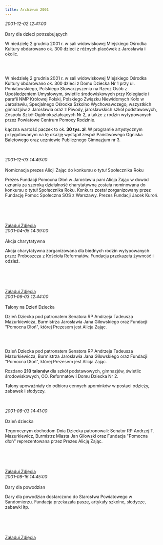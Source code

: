 ```yaml
---
title: Archiwum 2001
---
```


<div class="archiveItem">
<i>2001-12-02 12:41:00</i><br><br>
Dary dla dzieci potrzebujących<p>W niedzielę 2 grudnia 2001 r. w sali widowiskowej Miejskiego Ośrodka Kultury obdarowano ok. 300 dzieci z różnych placówek z Jarosławia i okolic.</p><br><br>
<p>W niedzielę 2 grudnia 2001 r. w sali widowiskowej Miejskiego Ośrodka Kultury obdarowano ok. 300 dzieci z Domu Dziecka Nr 1 przy ul. Poniatowskiego, Polskiego Stowarzyszenia na Rzecz Osób z Upośledzeniem Umysłowym, świetlic środowiskowych przy Kolegiacie i parafii NMP Królowej Polski, Polskiego Związku Niewidomych Koło w Jarosławiu, Specjalnego Ośrodka Szkolno Wychowawczego, wszystkich gimnazjów z Jarosławia oraz z Piwody, jarosławskich szkół podstawowych, Zespołu Szkół Ogólnokształcących Nr 2, a także z rodzin wytypowanych przez Powiatowe Centrum Pomocy Rodzinie.</p><p>Łączna wartość paczek to ok.<strong> 30 tys. zł</strong>. W programie artystycznym przygotowanym na tę okazję wystąpił zespół Państwowego Ogniska Baletowego oraz uczniowie Publicznego Gimnazjum nr 3.</p><br><br>
</div>
<div class="archiveItem">
<i>2001-12-03 14:49:00</i><br><br>
Nomicnacja prezes Alicji Zając do konkursu o tytuł Społecznika Roku<p>Prezes Fundacji Pomocna Dłoń w Jarosławiu pani Alicja Zając w dowód uznania za szeroką działalność charytatywną została nominowana do konkursu o tytuł Społecznika Roku. Konkurs został zorganizowany przez Fundację Pomoc Społeczna SOS z Warszawy. Prezes Fundacji Jacek Kuroń.</p><br><br>
<br><br>
<a href="#" class="loadImages" data-images="1">Załaduj Zdjęcia</a><br>
<div class="centerImgs">
<a href="img/archive_files/spolecznik_roku.jpg" target="_blank"><img data-src="img/archive_files/spolecznik_roku.jpg" /></a><br>
</div>
</div>
<div class="archiveItem">
<i>2001-04-05 14:39:00</i><br><br>
Akcja charytatywna<p>Akcja charytatywna zorganizowana dla biednych rodzin wytypowanych przez Proboszcza z Kościoła Refermatów. Fundacja przekazała żywność i odzież.</p><br><br>
<br><br>
<a href="#" class="loadImages" data-images="1">Załaduj Zdjęcia</a><br>
<div class="centerImgs">
<a href="img/archive_files/skanuj0002.jpg" target="_blank"><img data-src="img/archive_files/skanuj0002.jpg" /></a><br>
<a href="img/archive_files/skanuj0003.jpg" target="_blank"><img data-src="img/archive_files/skanuj0003.jpg" /></a><br>
</div>
</div>
<div class="archiveItem">
<i>2001-06-03 12:44:00</i><br><br>
Talony na Dzień Dziecka<p>Dzień Dziecka pod patronatem Senatora RP Andrzeja Tadeusza Mazurkiewicza, Burmistrza Jarosławia Jana Gilowskiego oraz Fundacji "Pomocna Dłoń", której Prezesem jest Alicja Zając.</p><br><br>
<p>Dzień Dziecka pod patronatem Senatora RP Andrzeja Tadeusza Mazurkiewicza, Burmistrza Jarosławia Jana Gilowskiego oraz Fundacji "Pomocna Dłoń", której Prezesem jest Alicja Zając.</p><p>Rozdano <strong>210 talonów</strong> dla szkół podstawowych, gimnazjów, świetlic środowiskowych, OO. Reformatów i Domu Dziecka Nr 2.</p><p>Talony upoważniały do odbioru cennych upominków w postaci odzieży, zabawek i słodyczy.</p><br><br>
</div>
<div class="archiveItem">
<i>2001-06-03 14:41:00</i><br><br>
Dzień dziecka<p>Tegorocznym obchodom Dnia Dziecka patronowali: Senator RP Andrzej T. Mazurkiewicz, Burmistrz Miasta Jan Gilowski oraz Fundacja "Pomocna dłoń" reprezentowana przez Prezes Alicję Zając.</p><br><br>
<br><br>
<a href="#" class="loadImages" data-images="1">Załaduj Zdjęcia</a><br>
<div class="centerImgs">
<a href="img/archive_files/dzien_dziecka_2002[1].jpg" target="_blank"><img data-src="img/archive_files/dzien_dziecka_2002[1].jpg" /></a><br>
<a href="img/archive_files/dzien_dziecka[1].jpg" target="_blank"><img data-src="img/archive_files/dzien_dziecka[1].jpg" /></a><br>
<a href="img/archive_files/1dzien_dziecka_2002[1].jpg" target="_blank"><img data-src="img/archive_files/1dzien_dziecka_2002[1].jpg" /></a><br>
<a href="img/archive_files/__b_dc22235867a182c2eb4282a6c5251202.jpg" target="_blank"><img data-src="img/archive_files/__b_dc22235867a182c2eb4282a6c5251202.jpg" /></a><br>
</div>
</div>
<div class="archiveItem">
<i>2001-08-16 14:45:00</i><br><br>
Dary dla powodzian<p>Dary dla powodzian dostarczono do Starostwa Powiatowego w Sandomierzu. Fundacja przekazała paszę, artykuły szkolne, słodycze, zabawki itp.</p><br><br>
<br><br>
<a href="#" class="loadImages" data-images="1">Załaduj Zdjęcia</a><br>
<div class="centerImgs">
<a href="img/archive_files/dary-dla-powodzian.jpg" target="_blank"><img data-src="img/archive_files/dary-dla-powodzian.jpg" /></a><br>
<a href="img/archive_files/dary_dla_powodzian.jpg" target="_blank"><img data-src="img/archive_files/dary_dla_powodzian.jpg" /></a><br>
</div>
</div>
